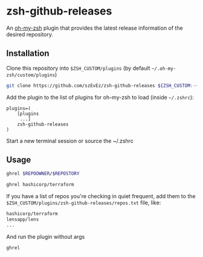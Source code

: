 # zsh-github-releases

An [oh-my-zsh](https://ohmyz.sh) plugin that provides the latest release information of the desired repository.

## Installation

Clone this repository into `$ZSH_CUSTOM/plugins` (by default `~/.oh-my-zsh/custom/plugins`)

```bash
git clone https://github.com/szEvEz/zsh-github-releases ${ZSH_CUSTOM:-~/.oh-my-zsh/custom}/plugins/zsh-github-releases
```

Add the plugin to the list of plugins for oh-my-zsh to load (inside `~/.zshrc`):

```zshrc
plugins=(
    [plugins
     ...]
    zsh-github-releases
)
```

Start a new terminal session or source the ~/.zshrc

## Usage

```bash
ghrel $REPOOWNER/$REPOSTORY

ghrel hashicorp/terraform
```

If you have a list of repos you're checking in quiet frequent, add them to the `$ZSH_CUSTOM/plugins/zsh-github-releases/repos.txt` file, like:

```txt
hashicorp/terraform
lensapp/lens
...
```

And run the plugin without args

```bash
ghrel
```
